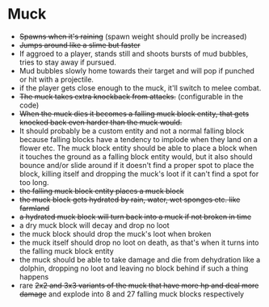 # Muck
- ~~Spawns when it's raining~~ (spawn weight should prolly be increased)
- ~~Jumps around like a slime but faster~~
- If aggroed to a player, stands still and shoots bursts of mud bubbles, tries to stay away if pursued.
- Mud bubbles slowly home towards their target and will pop if punched or hit with a projectile.
- if the player gets close enough to the muck, it'll switch to melee combat.
- ~~The muck takes extra knockback from attacks.~~ (configurable in the code)
- ~~When the muck dies it becomes a falling muck block entity, that gets knocked back even harder than the muck would.~~
- It should probably be a custom entity and not a normal falling block because falling blocks have a tendency to implode when they land on a flower etc. The muck block entity should be able to place a block when it touches the ground as a falling block entity would, but it also should bounce and/or slide around if it doesn't find a proper spot to place the block, killing itself and dropping the muck's loot if it can't find a spot for too long.
- ~~the falling muck block entity places a muck block~~
- ~~the muck block gets hydrated by rain, water, wet sponges etc. like farmland~~
- ~~a hydrated muck block will turn back into a muck if not broken in time~~
- a dry muck block will decay and drop no loot
- the muck block should drop the muck's loot when broken
- the muck itself should drop no loot on death, as that's when it turns into the falling muck block entity
- the muck should be able to take damage and die from dehydration like a dolphin, dropping no loot and leaving no block behind if such a thing happens
- rare ~~2x2 and 3x3 variants of the muck that have more hp and deal more damage~~ and explode into 8 and 27 falling muck blocks respectively
